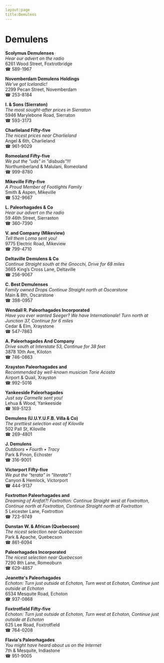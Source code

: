 ```yaml
---
layout:page
title:Demulens
---
```

# Demulens

**Scolymus Demulenses**  
_Hear our advert on the radio_  
6261 Wood Street, Foxtrotbridge  
☎ 589-1967



**Novemberdam Demulens Holdings**  
_We've got Icelandic!_  
2299 Pecan Street, Novemberdam  
☎ 253-8184



**I. & Sons (Sierraton)**  
_The most sought-after prices in Sierraton_  
5946 Marylebone Road, Sierraton  
☎ 593-3173



**Charlieland Fifty-five**  
_The nicest prices near Charlieland_  
Angel & 6th, Charlieland  
☎ 961-9029



**Romeoland Fifty-five**  
_We put the "uds" in "disbuds"!!!_  
Northumberland & Malulani, Romeoland  
☎ 999-8780



**Mikeville Fifty-five**  
_A Proud Member of Footlights Family_  
Smith & Aspen, Mikeville  
☎ 532-9667



**L. Paleorhagades & Co**  
_Hear our advert on the radio_  
59 46th Street, Sierraston  
☎ 360-7390



**V. and Company (Mikeview)**  
_Tell them Loma sent you!_  
9775 Electric Road, Mikeview  
☎ 799-4710



**Deltaville Demulens & Co**  
_Continue Straight south at the Gnocchi, Drive for 68 miles_  
3665 King’s Cross Lane, Deltaville  
☎ 256-9067



**C. Best Demulenses**  
_Family owned Drops 
Continue Straight north at Oscarstone_  
Main & 8th, Oscarstone  
☎ 398-0957



**Wendall R. Paleorhagades Incorporated**  
_Have you ever wanted Seeger? We have Internationale! 
Turn north at Junction 37, Continue for 6 miles_  
Cedar & Elm, Xraystone  
☎ 547-7863



**A. Paleorhagades And Company**  
_Drive south at Interstate 53, Continue for 38 feet_  
3878 10th Ave, Kiloton  
☎ 746-0863



**Xrayston Paleorhagades and**  
_Recommended by well-known musician Torie Acosta_  
Airport & Quail, Xrayston  
☎ 992-5016



**Yankeeside Paleorhagades**  
_Just say Carmelle sent you!_  
Lehua & Wood, Yankeeside  
☎ 169-5123



**Demulens (U.U.Y.U.F.B. Villa & Co)**  
_The prettiest selection east of Kiloville_  
502 Pall St, Kiloville  
☎ 269-4801



**J. Demulens**  
_Outdoors • Fourth • Tracy_  
Park & Pinon, Echoster  
☎ 316-9001



**Victorport Fifty-five**  
_We put the "terata" in "literata"!_  
Canyon & Hemlock, Victorport  
☎ 444-9137



**Foxtrotton Paleorhagades and**  
_Dreaming of Arafat?! 
Foxtrotton: Continue Straight west at Foxtrotton, Continue north at Foxtrotton, Continue Straight north at Foxtrotton_  
5 Leicester Lane, Foxtrotton  
☎ 723-9749



**Dunstan W. & African (Quebecson)**  
_The nicest selection near Quebecson_  
Park & Apache, Quebecson  
☎ 861-6094



**Paleorhagades Incorporated**  
_The nicest selection near Quebecson_  
7290 8th Lane, Romeoburn  
☎ 629-4857



**Jeanette's Paleorhagades**  
_Echoton: Turn just outside at Echoton, Turn west at Echoton, Continue just outside at Echoton_  
6534 Mesquite Road, Echoton  
☎ 937-0868



**Foxtrotfield Fifty-five**  
_Echoton: Turn just outside at Echoton, Turn west at Echoton, Continue just outside at Echoton_  
625 Lee Road, Foxtrotfield  
☎ 764-0208



**Flavia's Paleorhagades**  
_You might have heard about us on the Internet_  
7th & Mesquite, Indiastone  
☎ 951-9005



